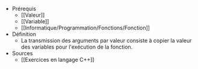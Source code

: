 - Prérequis
	- [[Valeur]]
	- [[Variable]]
	- [[Informatique/Programmation/Fonctions/Fonction]]
- Définition
	-	La transmission des arguments par valeur consiste à copier la valeur des variables pour l'exécution de la fonction.
- Sources
	-	[[Exercices en langage C++]]